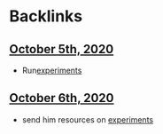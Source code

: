 
# Backlinks
## [October 5th, 2020](<October 5th, 2020.md>)
- Run[experiments](<experiments.md>)

## [October 6th, 2020](<October 6th, 2020.md>)
- send him resources on [experiments](<experiments.md>)


